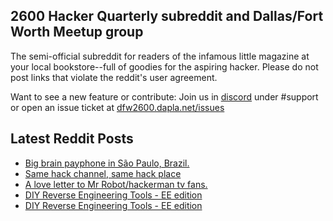 ## 2600 Hacker Quarterly subreddit and Dallas/Fort Worth Meetup group
The semi-official subreddit for readers of the infamous little magazine at your local bookstore--full of goodies for the aspiring hacker. Please do not post links that violate the reddit's user agreement.

Want to see a new feature or contribute: 
Join us in [discord](https://dfw2600.dapla.net/chat) under #support or open an issue ticket at [dfw2600.dapla.net/issues](https://dfw2600.dapla.net/issues)

## Latest Reddit Posts
<!-- BLOG-POST-LIST:START -->
- [Big brain payphone in São Paulo, Brazil.](https://www.reddit.com/r/2600/comments/197bza6/big_brain_payphone_in_são_paulo_brazil/)
- [Same hack channel, same hack place](https://www.reddit.com/r/2600/comments/1971m8m/same_hack_channel_same_hack_place/)
- [A love letter to Mr Robot/hackerman tv fans.](https://www.reddit.com/r/2600/comments/196vteq/a_love_letter_to_mr_robothackerman_tv_fans/)
- [DIY Reverse Engineering Tools - EE edition](https://www.reddit.com/r/2600/comments/195o04s/diy_reverse_engineering_tools_ee_edition/)
- [DIY Reverse Engineering Tools - EE edition](https://www.reddit.com/r/2600/comments/195o04t/diy_reverse_engineering_tools_ee_edition/)
<!-- BLOG-POST-LIST:END -->
